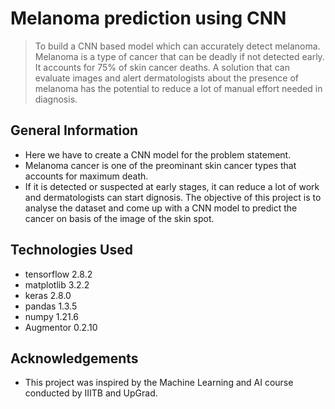 #  Melanoma prediction using CNN
> To build a CNN based model which can accurately detect melanoma. 
Melanoma is a type of cancer that can be deadly if not detected early.
It accounts for 75% of skin cancer deaths. 
A solution that can evaluate images and alert dermatologists about the presence of melanoma has the potential to reduce a lot of manual effort needed in diagnosis.

## General Information
- Here we have to create a CNN model for the problem statement.
- Melanoma cancer is one of the preominant skin cancer types that accounts for maximum death.
- If it is detected or suspected at early stages, it can reduce a lot of work and dermatologists can start dignosis.
The objective of this project is to analyse the dataset and come up with a CNN model to predict the cancer on basis of the image of the skin spot.

## Technologies Used

- tensorflow 2.8.2
- matplotlib 3.2.2
- keras 2.8.0
- pandas 1.3.5
- numpy 1.21.6
- Augmentor 0.2.10


## Acknowledgements
- This project was inspired by the Machine Learning and AI course conducted by IIITB and UpGrad.  
